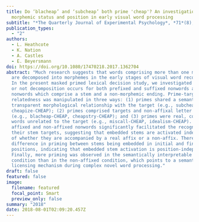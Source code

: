 ```yaml
---
title: Do ‘blacheap’ and ‘subcheap’ both prime 'cheap'? An investigation of
  morphemic status and position in early visual word processing
subtitle: "*The Quarterly Journal of Experimental Psychology*, *71*(8), 1645–1654"
publication_types:
  - "2"
authors:
  - L. Heathcote
  - K. Nation
  - A. Castles
  - E. Beyersmann
doi: https://doi.org/10.1080/17470218.2017.1362704
abstract: "Much research suggests that words comprising more than one morpheme
  are decomposed into morphemes in the early stages of visual word recognition.
  In the present masked primed lexical decision study, we investigated whether
  or not decomposition occurs for both prefixed and suffixed nonwords and for
  nonwords which comprise a stem and a non-morphemic ending. Prime-target
  relatedness was manipulated in three ways: (1) primes shared a semantically
  transparent morphological relationship with the target (e.g., subcheap-CHEAP,
  cheapize-CHEAP); (2) primes comprised targets and non-affixal letter strings
  (e.g., blacheap-CHEAP, cheapstry-CHEAP); and (3) primes were real, complex
  words unrelated to the target (e.g., miscall-CHEAP, idealism-CHEAP). Both
  affixed and non-affixed nonwords significantly facilitated the recognition of
  their stem targets, suggesting that embedded stems are activated independently
  of whether they are accompanied by a real affix or a non-affix. There was no
  difference in priming between stems being embedded in initial and final string
  positions, indicating that embedded stem activation is position-independent.
  Finally, more priming was observed in the semantically interpretable affixed
  condition than in the non-affixed condition, which points to a semantic
  licensing mechanism during complex novel word processing."
draft: false
featured: false
image:
  filename: featured
  focal_point: Smart
  preview_only: false
summary: "2018"
date: 2018-08-01T02:09:20.457Z
---
```

